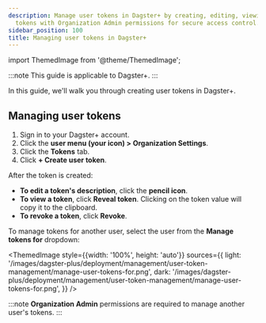 ```yaml
---
description: Manage user tokens in Dagster+ by creating, editing, viewing, and revoking
  tokens with Organization Admin permissions for secure access control.
sidebar_position: 100
title: Managing user tokens in Dagster+
---
```


import ThemedImage from '@theme/ThemedImage';

:::note
This guide is applicable to Dagster+.
:::

In this guide, we'll walk you through creating user tokens in Dagster+.

## Managing user tokens

1. Sign in to your Dagster+ account.
2. Click the **user menu (your icon) > Organization Settings**.
3. Click the **Tokens** tab.
4. Click **+ Create user token**.

After the token is created:

- **To edit a token's description**, click the **pencil icon**.
- **To view a token**, click **Reveal token**. Clicking on the token value will copy it to the clipboard.
- **To revoke a token**, click **Revoke**.

To manage tokens for another user, select the user from the **Manage tokens for** dropdown:

<ThemedImage
  style={{width: '100%', height: 'auto'}}
  sources={{
    light: '/images/dagster-plus/deployment/management/user-token-management/manage-user-tokens-for.png',
    dark: '/images/dagster-plus/deployment/management/user-token-management/manage-user-tokens-for.png',
  }}
/>

:::note
**Organization Admin** permissions are required to manage another user's tokens.
:::
